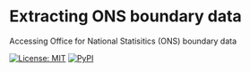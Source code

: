 # Extracting ONS boundary data
Accessing Office for National Statisitics (ONS) boundary data

<a href="https://github.com/PhilPearson83/ons_boundaries/blob/main/LICENSE"><img alt="License: MIT" src="https://img.shields.io/github/license/PhilPearson83/ons_boundaries"></a>
<a href="https://github.com/PhilPearson83/ons_boundaries"><img alt="PyPI" src="https://img.shields.io/badge/python-3.7+-blue.svg"></a>
